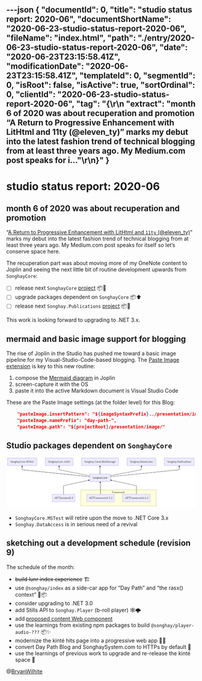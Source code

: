 ---json
{
  "documentId": 0,
  "title": "studio status report: 2020-06",
  "documentShortName": "2020-06-23-studio-status-report-2020-06",
  "fileName": "index.html",
  "path": "./entry/2020-06-23-studio-status-report-2020-06",
  "date": "2020-06-23T23:15:58.41Z",
  "modificationDate": "2020-06-23T23:15:58.41Z",
  "templateId": 0,
  "segmentId": 0,
  "isRoot": false,
  "isActive": true,
  "sortOrdinal": 0,
  "clientId": "2020-06-23-studio-status-report-2020-06",
  "tag": "{\r\n  \"extract\": \"month 6 of 2020 was about recuperation and promotion “A Return to Progressive Enhancement with LitHtml and 11ty (@eleven_ty)” marks my debut into the latest fashion trend of technical blogging from at least three years ago. My Medium.com post speaks for i…\"\r\n}"
}
---

# studio status report: 2020-06

## month 6 of 2020 was about recuperation and promotion

“[A Return to Progressive Enhancement with LitHtml and `11ty` (@eleven_ty)](https://medium.com/@bryan.wilhite/a-return-to-progressive-enhancement-with-lithtml-and-11ty-eleven-ty-e3e7e73fec9d)” marks my debut into the latest fashion trend of technical blogging from at least three years ago. My Medium.com post speaks for itself so let’s conserve space here.

The recuperation part was about moving more of my OneNote content to Joplin and seeing the next little bit of routine development upwards from `SonghayCore`:

- [ ] release next `SonghayCore` [project](https://github.com/BryanWilhite/SonghayCore/projects/17) 📦🚀
- [ ] upgrade packages dependent on `SonghayCore` 📦⬆
- [ ] release next `Songhay.Publications` [project](https://github.com/BryanWilhite/Songhay.Publications/projects/3) 📦🚀

This work is looking forward to upgrading to .NET 3.x.

## mermaid and basic image support for blogging

The rise of Joplin in the Studio has pushed me toward a basic image pipeline for my Visual-Studio-Code-based blogging. The [Paste Image extension](https://marketplace.visualstudio.com/items?itemName=mushan.vscode-paste-image) is key to this new routine:

1) compose the [Mermaid diagram](https://mermaid-js.github.io/mermaid/#/flowchart) in Joplin
2) screen-capture it with the OS
3) paste it into the active Markdown document is Visual Studio Code

These are the Paste Image settings (at the folder level) for this Blog:

```json
    "pasteImage.insertPattern": "${imageSyntaxPrefix}../presentation/image/${imageFileName}${imageSyntaxSuffix}",
    "pasteImage.namePrefix": "day-path-",
    "pasteImage.path": "${projectRoot}/presentation/image/"
```

## Studio packages dependent on `SonghayCore`

![Studio packages dependent on `SonghayCore`](../presentation/image/day-path-2020-06-23-18-22-10.png)

- `SonghayCore.MSTest` will retire upon the move to .NET Core 3.x
- `Songhay.DataAccess` is in serious need of a revival

## sketching out a development schedule (revision 9)

The schedule of the month:

- ~~build lunr index experience~~ 🏗
- use `@songhay/index` as a side-car app for “Day Path” and “the rasx() context” 🚛📦
- consider upgrading to .NET 3.0
- add Stills API to `Songhay.Player` (b-roll player) 🕸🌩
- add [proposed content Web component](https://github.com/BryanWilhite/songhay-web-components/issues/10)
- use the learnings from existing npm packages to build `@songhay/player-audio-???` 📦✨
- modernize the kinté hits page into a progressive web app 💄✨
- convert Day Path Blog and SonghaySystem.com to HTTPs by default 🔐
- use the learnings of previous work to upgrade and re-release the kinté space 🚀

@[BryanWilhite](https://twitter.com/BryanWilhite)
